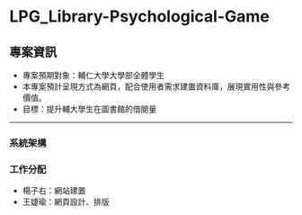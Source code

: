 # LPG_Library-Psychological-Game
## **專案資訊**
* 專案預期對象：輔仁大學大學部全體學生
* 本專案預計呈現方式為網頁，配合使用者需求建置資料庫，展現實用性與參考價值。
* 目標：提升輔大學生在圖書館的借閱量
---
### 系統架構


### 工作分配
* 楊子右：網站建置
* 王婕瑜：網頁設計、排版
